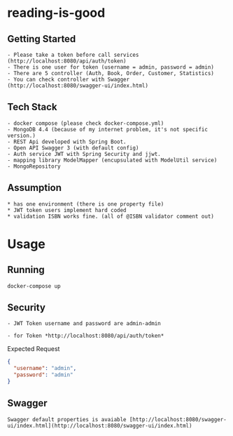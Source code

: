 
# reading-is-good

## Getting Started

    - Please take a token before call services (http://localhost:8080/api/auth/token)
    - There is one user for token (username = admin, password = admin)
    - There are 5 controller (Auth, Book, Order, Customer, Statistics)
    - You can check controller with Swagger (http://localhost:8080/swagger-ui/index.html)

## Tech Stack

    - docker compose (please check docker-compose.yml)
    - MongoDB 4.4 (because of my internet problem, it's not specific version.)
    - REST Api developed with Spring Boot.
    - Open API Swagger 3 (with default config)
    - Auth service JWT with Spring Security and jjwt.
    - mapping library ModelMapper (encupsulated with ModelUtil service)
    - MongoRepository

## Assumption

    * has one environment (there is one property file)
    * JWT token users implement hard coded
    * validation ISBN works fine. (all of @ISBN validator comment out)

# Usage

## Running

    docker-compose up

## Security

    - JWT Token username and password are admin-admin 

    - for Token *http://localhost:8080/api/auth/token*

Expected Request

```json
{
  "username": "admin",
  "password": "admin"
}
```

## Swagger

    Swagger default properties is avaiable [http://localhost:8080/swagger-ui/index.html](http://localhost:8080/swagger-ui/index.html)

